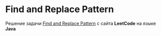 # Find and Replace Pattern
Решение задачи [Find and Replace Pattern](https://leetcode.com/problems/find-and-replace-pattern/) с сайта **LeetCode** на языке **Java**